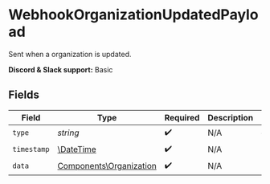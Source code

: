 # WebhookOrganizationUpdatedPayload

Sent when a organization is updated.

**Discord & Slack support:** Basic


## Fields

| Field                                                              | Type                                                               | Required                                                           | Description                                                        | Example                                                            |
| ------------------------------------------------------------------ | ------------------------------------------------------------------ | ------------------------------------------------------------------ | ------------------------------------------------------------------ | ------------------------------------------------------------------ |
| `type`                                                             | *string*                                                           | :heavy_check_mark:                                                 | N/A                                                                | organization.updated                                               |
| `timestamp`                                                        | [\DateTime](https://www.php.net/manual/en/class.datetime.php)      | :heavy_check_mark:                                                 | N/A                                                                |                                                                    |
| `data`                                                             | [Components\Organization](../../Models/Components/Organization.md) | :heavy_check_mark:                                                 | N/A                                                                |                                                                    |